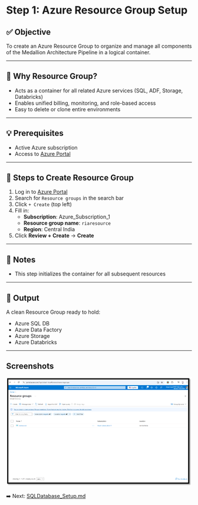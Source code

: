 # Step 1: Azure Resource Group Setup

## ✅ Objective
To create an Azure Resource Group to organize and manage all components of the Medallion Architecture Pipeline in a logical container.

---

## 💪 Why Resource Group?
- Acts as a container for all related Azure services (SQL, ADF, Storage, Databricks)
- Enables unified billing, monitoring, and role-based access
- Easy to delete or clone entire environments

---

## 💡 Prerequisites
- Active Azure subscription
- Access to [Azure Portal](https://portal.azure.com)

---

## 🔧 Steps to Create Resource Group

1. Log in to [Azure Portal](https://portal.azure.com)
2. Search for `Resource groups` in the search bar
3. Click `+ Create` (top left)
4. Fill in:
   - **Subscription**: Azure_Subscription_1
   - **Resource group name**: `riaresource`
   - **Region**: Central India
5. Click **Review + Create** → **Create**

---

## 📝 Notes
- This step initializes the container for all subsequent resources

---

## 🚀 Output
A clean Resource Group ready to hold:
- Azure SQL DB
- Azure Data Factory
- Azure Storage
- Azure Databricks

---

## Screenshots
![alt text](/images/image.png)

➡️ Next: [SQLDatabase_Setup.md](./2_SQLDatabase_Setup.md)
